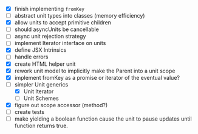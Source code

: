 -   [x] finish implementing `fromKey`
-   [ ] abstract unit types into classes (memory efficiency)
-   [x] allow units to accept primitive children
-   [ ] should asyncUnits be cancellable
-   [ ] async unit rejection strategy
-   [ ] implement Iterator interface on units
-   [x] define JSX Intrinsics
-   [ ] handle errors
-   [x] create HTML helper unit
-   [x] rework unit model to implicitly make the Parent into a unit scope
-   [x] implement fromKey as a promise or iterator of the eventual value?
-   [ ] simpler Unit generics
    -   [x] Unit Iterator
    -   [ ] Unit Schemes
-   [x] figure out scope accessor (method?)
-   [ ] create tests
-   [ ] make yielding a boolean function cause the unit to pause updates until function returns true.
